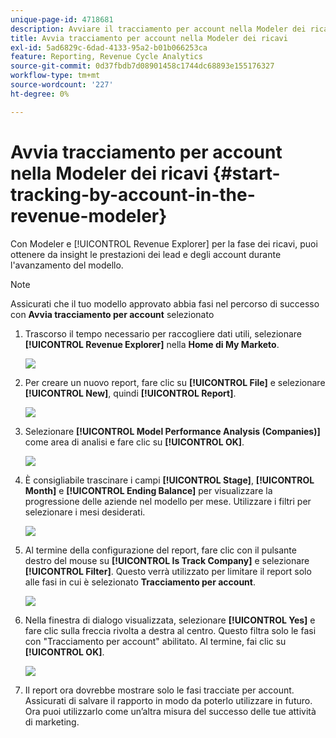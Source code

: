 ```yaml
---
unique-page-id: 4718681
description: Avviare il tracciamento per account nella Modeler dei ricavi - Documentazione Marketo - Documentazione del prodotto
title: Avvia tracciamento per account nella Modeler dei ricavi
exl-id: 5ad6829c-6dad-4133-95a2-b01b066253ca
feature: Reporting, Revenue Cycle Analytics
source-git-commit: 0d37fbdb7d08901458c1744dc68893e155176327
workflow-type: tm+mt
source-wordcount: '227'
ht-degree: 0%

---
```


# Avvia tracciamento per account nella Modeler dei ricavi {#start-tracking-by-account-in-the-revenue-modeler}

Con Modeler e [!UICONTROL Revenue Explorer] per la fase dei ricavi, puoi ottenere da insight le prestazioni dei lead e degli account durante l&#39;avanzamento del modello.

>[!NOTE]
>
>Assicurati che il tuo modello approvato abbia fasi nel percorso di successo con **Avvia tracciamento per account** selezionato

1. Trascorso il tempo necessario per raccogliere dati utili, selezionare **[!UICONTROL Revenue Explorer]** nella **Home di My Marketo**.

   ![](assets/image2015-4-29-16-3a36-3a2.png)

1. Per creare un nuovo report, fare clic su **[!UICONTROL File]** e selezionare **[!UICONTROL New]**, quindi **[!UICONTROL Report]**.

   ![](assets/image2015-4-29-16-3a38-3a44.png)

1. Selezionare **[!UICONTROL Model Performance Analysis (Companies)]** come area di analisi e fare clic su **[!UICONTROL OK]**.

   ![](assets/image2015-4-29-16-3a41-3a47.png)

1. È consigliabile trascinare i campi **[!UICONTROL Stage]**, **[!UICONTROL Month]** e **[!UICONTROL Ending Balance]** per visualizzare la progressione delle aziende nel modello per mese. Utilizzare i filtri per selezionare i mesi desiderati.

   ![](assets/image2015-4-29-17-3a16-3a1.png)

1. Al termine della configurazione del report, fare clic con il pulsante destro del mouse su **[!UICONTROL Is Track Company]** e selezionare **[!UICONTROL Filter]**. Questo verrà utilizzato per limitare il report solo alle fasi in cui è selezionato **Tracciamento per account**.

   ![](assets/image2015-4-29-17-3a18-3a9.png)

1. Nella finestra di dialogo visualizzata, selezionare **[!UICONTROL Yes]** e fare clic sulla freccia rivolta a destra al centro. Questo filtra solo le fasi con &quot;Tracciamento per account&quot; abilitato. Al termine, fai clic su **[!UICONTROL OK]**.

   ![](assets/image2015-6-9-16-3a21-3a3.png)

1. Il report ora dovrebbe mostrare solo le fasi tracciate per account. Assicurati di salvare il rapporto in modo da poterlo utilizzare in futuro. Ora puoi utilizzarlo come un’altra misura del successo delle tue attività di marketing.
